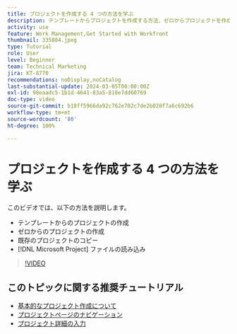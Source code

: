 ```yaml
---
title: プロジェクトを作成する 4 つの方法を学ぶ
description: テンプレートからプロジェクトを作成する方法、ゼロからプロジェクトを作成する方法、既存のプロジェクトをコピーする方法や  [!DNL Microsoft Project]  ファイルを読み込む方法を学びます。
activity: use
feature: Work Management,Get Started with Workfront
thumbnail: 335084.jpeg
type: Tutorial
role: User
level: Beginner
team: Technical Marketing
jira: KT-8770
recommendations: noDisplay,noCatalog
last-substantial-update: 2024-03-05T00:00:00Z
exl-id: 98eaadc5-1b1d-4641-83a5-818e7dd60769
doc-type: video
source-git-commit: b18ff5966da92c762e702c7de2b020f7a6c692b6
workflow-type: tm+mt
source-wordcount: '80'
ht-degree: 100%

---
```


# プロジェクトを作成する 4 つの方法を学ぶ

このビデオでは、以下の方法を説明します。

* テンプレートからのプロジェクトの作成
* ゼロからのプロジェクトの作成
* 既存のプロジェクトのコピー
* [!DNL Microsoft Project] ファイルの読み込み

>[!VIDEO](https://video.tv.adobe.com/v/335084/?quality=12&learn=on)

## このトピックに関する推奨チュートリアル

* [基本的なプロジェクト作成について](/help/manage-work/projects/understand-basic-project-creation.md)
* [プロジェクトページのナビゲーション](/help/manage-work/projects/navigate-the-project-page.md)
* [プロジェクト詳細の入力](/help/manage-work/projects/fill-in-the-project-details.md)

